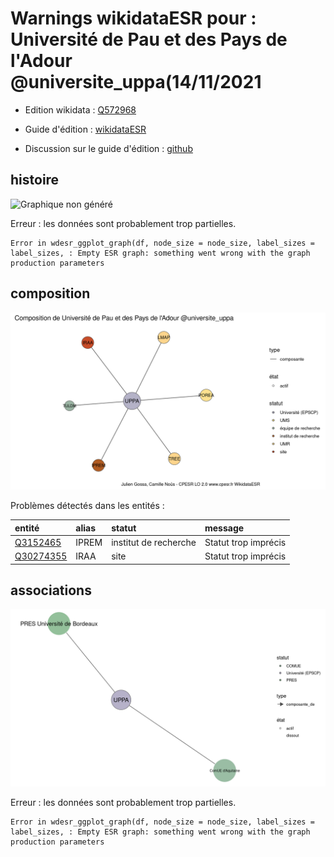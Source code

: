 Warnings wikidataESR pour : Université de Pau et des Pays de l'Adour @universite_uppa(14/11/2021
================

- Edition wikidata : [Q572968](https://www.wikidata.org/wiki/Q572968)
- Guide d'édition : [wikidataESR](https://github.com/cpesr/wikidataESR/)

- Discussion sur le guide d'édition : [github](https://github.com/cpesr/wikidataESR/issues)



## histoire 

![Graphique non généré](Q572968-histoire.png) 

 


Erreur : les données sont probablement trop partielles.
```
Error in wdesr_ggplot_graph(df, node_size = node_size, label_sizes = label_sizes, : Empty ESR graph: something went wrong with the graph production parameters

``` 



## composition 

![Graphique non généré](Q572968-composition.png) 

Problèmes détectés dans les entités :

|entité                                               |alias |statut                |message              |
|:----------------------------------------------------|:-----|:---------------------|:--------------------|
|[Q3152465](https://www.wikidata.org/wiki/Q3152465)   |IPREM |institut de recherche |Statut trop imprécis |
|[Q30274355](https://www.wikidata.org/wiki/Q30274355) |IRAA  |site                  |Statut trop imprécis |

 



## associations 

![Graphique non généré](Q572968-associations.png) 

 


Erreur : les données sont probablement trop partielles.
```
Error in wdesr_ggplot_graph(df, node_size = node_size, label_sizes = label_sizes, : Empty ESR graph: something went wrong with the graph production parameters

``` 

